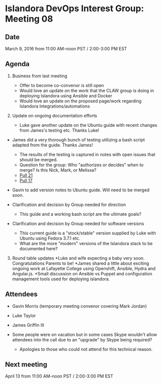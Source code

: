 # Islandora DevOps Interest Group: Meeting 08

## Date

March 9, 2016 from 11:00 AM-noon PST / 2:00-3:00 PM EST

## Agenda

1. Business from last meeting
   * Offer to become co-convenor is still open
   * Would love an update on the work that the CLAW group is doing in deploying Islandora using Ansible and Docker
   * Would love an update on the proposed page/work regarding Islandora Integrations/automations

2. Update on ongoing documentation efforts
   * Luke gave another update on the Ubuntu guide with recent changes from James's testing etc. Thanks Luke!

* James did a very thorough bunch of testing utilizing a bash script adapted from the guide. Thanks James!
   * The results of the testing is captured in notes with open issues that should be merged.
   * Question for the group: Who "authorizes or decides" when to merge? Is this Nick, Mark, or Melissa?
   * [Pull 21](https://github.com/islandora-interest-groups/Islandora-DevOps-Interest-Group/pull/21)
   * [Pull 17](https://github.com/islandora-interest-groups/Islandora-DevOps-Interest-Group/pull/17)

* Gavin to add version notes to Ubuntu guide. Will need to be merged soon.

* Clarification and decision by Group needed for direction
  * This guide and a working bash script are the ultimate goals?
* Clarification and decision by Group needed for software versions 
  * This current guide is a "stock/stable" version supplied by Luke with Ubuntu using Fedora 3.7.1 etc.
  * What are the more "modern" versions of the Islandora stack to be documented here? 

3. Round table updates
*Luke and wife expecting a baby very soon. Congratulations Parents to be! 
*James shared a little about exciting ongoing work at Lafayette College using Openshift, Ansible, Hydra and Angular.js.
*Small discussion on Ansible vs Puppet and configuration management tools used for deploying islandora.

## Attendees

* Gavin Morris (temporary meeting convenor covering Mark Jordan)
* Luke Taylor 
* James Griffin III

* Some people were on vacation but in some cases Skype wouldn't allow attendees into the call due to an "upgrade" by Skype being required? 
  * Apologies to those who could not attend for this technical reason. 

## Next meeting

April 13 from 11:00 AM-noon PST / 2:00-3:00 PM EST
